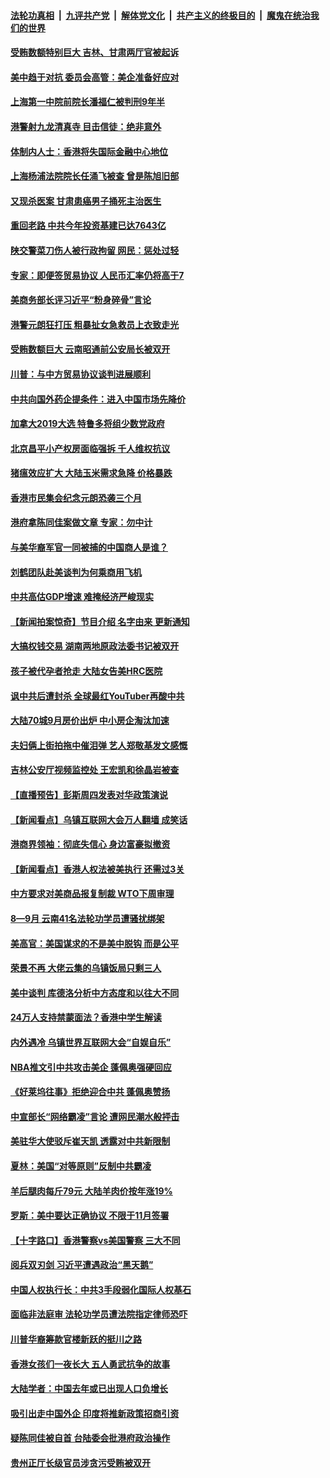 ####  [法轮功真相](../../../../basic/blob/master/README.md?t=10221601) &nbsp;|&nbsp; [九评共产党](../../../../9ping.md/blob/master/README.md?t=10221601) &nbsp;|&nbsp; [解体党文化](../../../../jtdwh.md/blob/master/README.md?t=10221601)  &nbsp;|&nbsp; [共产主义的终极目的](../../../../gczydzjmd.md/blob/master/README.md?t=10221601) &nbsp;|&nbsp; [魔鬼在统治我们的世界](../../../../mgztzwmdsj.md/blob/master/README.md?t=10221601) 

#### [受贿数额特别巨大 吉林、甘肃两厅官被起诉](../pages/nsc413/n11604658.md?t=10221601) 


#### [美中趋于对抗 委员会高管：美企准备好应对](../pages/nsc413/n11604864.md?t=10221601) 

#### [上海第一中院前院长潘福仁被判刑9年半](../pages/nsc413/n11604236.md?t=10221601) 

#### [港警射九龙清真寺 目击信徒：绝非意外](../pages/nsc413/n11604543.md?t=10221601) 

#### [体制内人士：香港将失国际金融中心地位](../pages/nsc413/n11604282.md?t=10221601) 

#### [上海杨浦法院院长任涌飞被查 曾是陈旭旧部](../pages/nsc413/n11604526.md?t=10221601) 

#### [又现杀医案 甘肃患癌男子捅死主治医生](../pages/nsc413/n11604131.md?t=10221601) 

#### [重回老路 中共今年投资基建已达7643亿](../pages/nsc413/n11603667.md?t=10221601) 

#### [陕交警菜刀伤人被行政拘留 网民：惩处过轻](../pages/nsc413/n11604104.md?t=10221601) 

#### [专家：即便签贸易协议 人民币汇率仍将高于7](../pages/nsc413/n11604358.md?t=10221601) 

#### [美商务部长评习近平“粉身碎骨”言论](../pages/nsc413/n11604326.md?t=10221601) 

#### [港警元朗狂打压 粗暴扯女急救员上衣致走光](../pages/nsc413/n11603891.md?t=10221601) 

#### [受贿数额巨大 云南昭通前公安局长被双开](../pages/nsc413/n11603774.md?t=10221601) 

#### [川普：与中方贸易协议谈判进展顺利](../pages/nsc413/n11603325.md?t=10221601) 

#### [中共向国外药企提条件：进入中国市场先降价](../pages/nsc413/n11603492.md?t=10221601) 

#### [加拿大2019大选 特鲁多将组少数党政府](../pages/nsc413/n11603702.md?t=10221601) 

#### [北京昌平小产权房面临强拆 千人维权抗议](../pages/nsc413/n11603242.md?t=10221601) 

#### [猪瘟效应扩大 大陆玉米需求急降 价格暴跌](../pages/nsc413/n11602995.md?t=10221601) 

#### [香港市民集会纪念元朗恐袭三个月](../pages/nsc413/n11603469.md?t=10221601) 

#### [港府拿陈同佳案做文章 专家：勿中计](../pages/nsc413/n11603363.md?t=10221601) 

#### [与美华裔军官一同被捕的中国商人是谁？](../pages/nsc413/n11603157.md?t=10221601) 

#### [刘鹤团队赴美谈判为何乘商用飞机](../pages/nsc413/n11603392.md?t=10221601) 

#### [中共高估GDP增速 难掩经济严峻现实](../pages/nsc413/n11602997.md?t=10221601) 

#### [【新闻拍案惊奇】节目介绍 名字由来 更新通知](../pages/nsc413/n11603269.md?t=10221601) 

#### [大搞权钱交易 湖南两地原政法委书记被双开](../pages/nsc413/n11603283.md?t=10221601) 

#### [孩子被代孕者抢走 大陆女告美HRC医院](../pages/nsc413/n11601845.md?t=10221601) 

#### [讽中共后遭封杀 全球最红YouTuber再酸中共](../pages/nsc413/n11603285.md?t=10221601) 

#### [大陆70城9月房价出炉 中小房企淘汰加速](../pages/nsc413/n11603248.md?t=10221601) 

#### [夫妇俩上街拍拖中催泪弹 艺人郑敬基发文感慨](../pages/nsc413/n11602914.md?t=10221601) 

#### [吉林公安厅视频监控处 王宏凯和徐晶岩被查](../pages/nsc413/n11603162.md?t=10221601) 

#### [【直播预告】彭斯周四发表对华政策演说](../pages/nsc413/n11602959.md?t=10221601) 

#### [【新闻看点】乌镇互联网大会万人翻墙 成笑话](../pages/nsc413/n11602943.md?t=10221601) 

#### [港商界领袖：彻底失信心 身边富豪拟撤资](../pages/nsc413/n11603178.md?t=10221601) 

#### [【新闻看点】香港人权法被美执行 还需过3关](../pages/nsc413/n11602852.md?t=10221601) 

#### [中方要求对美商品报复制裁 WTO下周审理](../pages/nsc413/n11603113.md?t=10221601) 

#### [8—9月 云南41名法轮功学员遭骚扰绑架](../pages/nsc413/n11602245.md?t=10221601) 

#### [美高官：美国谋求的不是美中脱钩 而是公平](../pages/nsc413/n11603166.md?t=10221601) 

#### [荣景不再 大佬云集的乌镇饭局只剩三人](../pages/nsc413/n11602827.md?t=10221601) 

#### [美中谈判 库德洛分析中方态度和以往大不同](../pages/nsc413/n11603041.md?t=10221601) 

#### [24万人支持禁蒙面法？香港中学生解读](../pages/nsc413/n11601625.md?t=10221601) 

#### [内外遇冷 乌镇世界互联网大会“自娱自乐”](../pages/nsc413/n11602954.md?t=10221601) 

#### [NBA推文引中共攻击美企 蓬佩奥强硬回应](../pages/nsc413/n11602924.md?t=10221601) 

#### [《好莱坞往事》拒绝迎合中共 蓬佩奥赞扬](../pages/nsc413/n11602631.md?t=10221601) 

#### [中宣部长“网络霸凌”言论 遭网民潮水般抨击](../pages/nsc413/n11602804.md?t=10221601) 

#### [美驻华大使驳斥崔天凯 透露对中共新限制](../pages/nsc413/n11602778.md?t=10221601) 

#### [夏林：美国“对等原则”反制中共霸凌](../pages/nsc413/n11602919.md?t=10221601) 

#### [羊后腿肉每斤79元 大陆羊肉价按年涨19%](../pages/nsc413/n11602790.md?t=10221601) 

#### [罗斯：美中要达正确协议 不限于11月签署](../pages/nsc413/n11602776.md?t=10221601) 

#### [【十字路口】香港警察vs美国警察 三大不同](../pages/nsc413/n11602529.md?t=10221601) 

#### [阅兵双刃剑 习近平遭遇政治“黑天鹅”](../pages/nsc413/n11586144.md?t=10221601) 

#### [中国人权执行长：中共3手段弱化国际人权基石](../pages/nsc413/n11602353.md?t=10221601) 


#### [面临非法庭审 法轮功学员遭法院指定律师恐吓](../pages/nsc413/n11600769.md?t=10221601) 

#### [川普华裔筹款官楼新跃的挺川之路](../pages/nsc413/n11585785.md?t=10221601) 

#### [香港女孩们一夜长大 五人勇武抗争的故事](../pages/nsc413/n11602291.md?t=10221601) 

#### [大陆学者：中国去年或已出现人口负增长](../pages/nsc413/n11602087.md?t=10221601) 

#### [吸引出走中国外企 印度将推新政策招商引资](../pages/nsc413/n11602178.md?t=10221601) 

#### [疑陈同佳被自首 台陆委会批港府政治操作](../pages/nsc413/n11601494.md?t=10221601) 

#### [贵州正厅长级官员涉贪污受贿被双开](../pages/nsc413/n11601944.md?t=10221601) 

